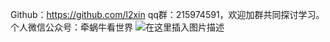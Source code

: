 



Github：https://github.com/l2xin
qq群：215974591，欢迎加群共同探讨学习。
个人微信公众号：牵蜗牛看世界
![在这里插入图片描述](https://img-blog.csdn.net/20180923111436987?watermark/2/text/aHR0cHM6Ly9ibG9nLmNzZG4ubmV0L2xpeWF4aW4yMDEw/font/5a6L5L2T/fontsize/400/fill/I0JBQkFCMA==/dissolve/70)